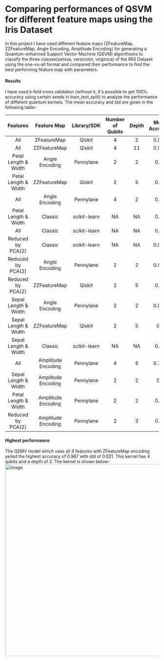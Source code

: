 # Comparing performances of QSVM for different feature maps using the Iris Dataset


In this project I have used different feature maps (ZFeatureMap, ZZFeatureMap, Angle Encoding, Amplitude Encoding)  for generating a Quantum-enhanced Support Vector Machine (QSVM) algorithoms to classify the three classes(setosa, versicolor, virginica) of the IRIS Dataset using the one-vs-all format and compared their performance to find the best performing feature map with parameters. 


#### **Results**
I have used k-fold cross validation (without it, it's possible to get 100% accuracy using certain seeds in train_test_split) to analyze the performance of different quantum kernels. The mean accuracy and std are given in the following table-

| Features | Feature Map | Library/SDK | Number of Qubits | Depth | Mean Accuracy | STD |
| :---: | :---: | :---: | :---: | :---: | :---: | :---: | 
| All | ZFeatureMap | Qiskit | 4 | 2 | 0.967 | 0.021|
| All | ZZFeatureMap | Qiskit | 4 | 11 | 0.967 | 0.021|
| Petal Length & Width | Angle Encoding | Pennylane | 2 | 2 | 0.96 | 0.025|
| Petal Length & Width | ZZFeatureMap | Qiskit | 2 | 5 | 0.96 | 0.025|
| All | Angle Encoding | Pennylane | 4 | 2 | 0.96 | 0.025|
| Petal Length & Width | Classic | scikit-learn | NA | NA | 0.96 | 0.044|
| All | Classic | scikit-learn | NA | NA | 0.96 | 0.061|
| Reduced by PCA(2) | Classic | scikit-learn | NA | NA | 0.953 | 0.043|
| Reduced by PCA(2) | Angle Encoding | Pennylane | 2 | 2 | 0.927 | 0.033|
| Reduced by PCA(2) | ZZFeatureMap | Qiskit | 2 | 5 | 0.92 | 0.034|
| Sepal Length & Width | Angle Encoding | Pennylane | 2 | 2 | 0.807 | 0.074|
| Sepal Length & Width | ZZFeatureMap | Qiskit | 2 | 5 | 0.8 | 0.047|
| Sepal Length & Width | Classic | scikit-learn | NA | NA | 0.78 | 0.085|
| All | Amplitude Encoding | Pennylane | 4 | 5 | 0.773 | 0.102|
| Sepal Length & Width | Amplitude Encoding | Pennylane | 2 | 2 | 0.7 | 0.047|
| Petal Length & Width | Amplitude Encoding | Pennylane | 2 | 2 | 0.64 | 0.053|
| Reduced by PCA(2) | Amplitude Encoding | Pennylane | 2 | 3 | 0.58 | 0.098|


#### **Highest performance**

The QSMV model which uses all 4 features with ZFeatureMap encoding yeiled the highest accuracy of 0.967 with std of 0.021. This kernel has 4 qubits and a depth of 2. The kernel is shown below- 
<img width="626" alt="image" src="https://user-images.githubusercontent.com/40586752/221820893-033cd664-2be5-4061-a939-4beb9d3de834.png">
